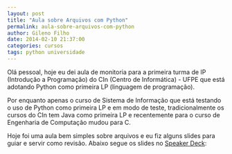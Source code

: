 ```yaml
---
layout: post
title: "Aula sobre Arquivos com Python"
permalink: aula-sobre-arquivos-com-python
author: Gileno Filho
date: 2014-02-10 21:37:00
categories: cursos
tags: python universidade
---
```


Olá pessoal, hoje eu dei aula de monitoria para a primeira turma de IP (Introdução a Programação) do CIn (Centro de Informática) - UFPE que está adotando Python como primeira LP (linguagem de programação).

Por enquanto apenas o curso de Sistema de Informação que está testando o uso de Python como primeira LP e em modo de teste, tradicionalmente os cursos do CIn tem Java como primeira LP e recentemente para o curso de Engenharia de Computação mudou para C.

Hoje foi uma aula bem simples sobre arquivos e eu fiz alguns slides para guiar e servir como revisão. Abaixo segue os slides no [Speaker Deck](https://speakerdeck.com/gileno/aula-sobre-arquivos-com-python):

<script async class="speakerdeck-embed" data-id="9fa75ba074b201312eb91a125ab0a9e4" data-ratio="1.33333333333333" src="//speakerdeck.com/assets/embed.js"></script>
